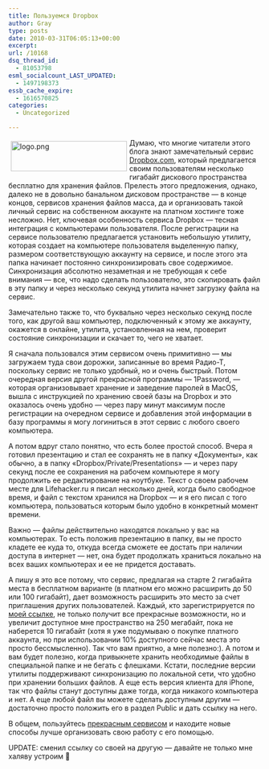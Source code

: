 ```yaml
---
title: Пользуемся Dropbox
author: Gray
type: posts
date: 2010-03-31T06:05:13+00:00
excerpt:
url: /10168
dsq_thread_id:
  - 81053798
esml_socialcount_LAST_UPDATED:
  - 1497198373
essb_cache_expire:
  - 1616570825
categories:
  - Uncategorized

---
```








<a href="https://www.dropbox.com/referrals/NTU3NDM0OTY5" target="_blank"><img src="https://www.dropbox.com/static/10463/images/logo.png" width="231" height="60" alt="logo.png" style="margin-top:5px; margin-right:5px; margin-bottom:5px; margin-left:5px;" align="left" /></a>

Думаю, что многие читатели этого блога знают замечательный сервис <a href="https://www.dropbox.com/referrals/NTU3NDM0OTY5" target="_blank">Dropbox.com</a>, который предлагается своим пользователям несколько гигабайт дискового пространства бесплатно для хранения файлов. Прелесть этого предложения, однако, далеко не в довольно банальном дисковом пространстве — в конце концов, сервисов хранения файлов масса, да и организовать такой личный сервис на собственном аккаунте на платном хостинге тоже несложно. Нет, ключевая особенность сервиса Dropbox — тесная интеграция с компьютерами пользователя. После регистрации на сервисе пользователю предлагается установить небольшую утилиту, которая создает на компьютере пользователя выделенную папку, размером соответствующую аккаунту на сервисе, и после этого эта папка начинает постоянно синхронизировать свое содержимое. Синхронизация абсолютно незаметная и не требующая к себе внимания — все, что надо сделать пользователю, это скопировать файл в эту папку и через несколько секунд утилита начнет загрузку файла на сервис.

Замечательно также то, что буквально через несколько секунд после того, как другой ваш компьютер, подключенный к этому же аккаунту, окажется в онлайне, утилита, установленная на нем, проверит состояние синхронизации и скачает то, чего не хватает.

Я сначала пользовался этим сервисом очень примитивно — мы загружаем туда свои дорожки, записанные во время <nobr>Радио-Т</nobr>, поскольку сервис не только удобный, но и очень быстрый. Потом очередная версия другой прекрасной программы — 1Password, — которая организовывает хранение и заведение паролей в MacOS, вышла с инструкцией по хранению своей базы на Dropbox и это оказалось очень удобно — через пару минут максимум после регистрации на очередном сервисе и добавления этой информации в базу программы я могу логиниться в этот сервис с любого своего компьютера.

А потом вдруг стало понятно, что есть более простой способ. Вчера я готовил презентацию и стал ее сохранять не в папку «Документы», как обычно, а в папку «Dropbox/Private/Presentations» — и через пару секунд после ее сохранения на рабочем компьютере я могу продолжить ее редактирование на ноутбуке. Текст о своем рабочем месте для Lifehacker.ru я писал несколько дней, когда было свободное время, и файл с текстом хранился на Dropbox — и я его писал с того компьютера, пользоваться которым было удобно в конкретный момент времени.

Важно — файлы действительно находятся локально у вас на компьютерах. То есть положив презентацию в папку, вы не просто кладете ее куда то, откуда всегда сможете ее достать при наличии доступа в интернет — нет, она будет продолжать храниться локально на всех ваших компьютерах и ее не придется доставать.

А пишу я это все потому, что сервис, предлагая на старте 2 гигабайта места в бесплатном варианте (в платном его можно расширить до 50 или 100 гигабайт), дает возможность расширить это место за счет приглашения других пользователей. Каждый, кто зарегистрируется по <a href="https://www.dropbox.com/referrals/NTU3NDM0OTY5" target="_blank">моей ссылке</a>, не только получит все прекрасные возможности, но и увеличит доступное мне пространство на 250 мегабайт, пока не наберется 10 гигабайт (хотя я уже подумываю о покупке платного аккаунта, но при использовании 10% доступного сейчас места это просто бессмысленно). Так что вам приятно, а мне полезно:). А потом и вам будет полезно, когда привыкнете хранить необходимые файлы в специальной папке и не бегать с флешками. Кстати, последние версии утилиты поддерживают синхронизацию по локальной сети, что удобно при хранении больших файлов. А еще есть версия клиента для iPhone, так что файлы станут доступны даже тогда, когда никакого компьютера и нет. А еще любой файл вы можете сделать доступным другим — достаточно просто положить его в раздел Public и дать ссылку на него.

В общем, пользуйтесь <a href="https://www.dropbox.com/referrals/NTU3NDM0OTY5" target="_blank">прекрасным сервисом</a> и находите новые способы лучше организовать свою работу с его помощью.

UPDATE: сменил ссылку со своей на другую — давайте не только мне халяву устроим 🙂